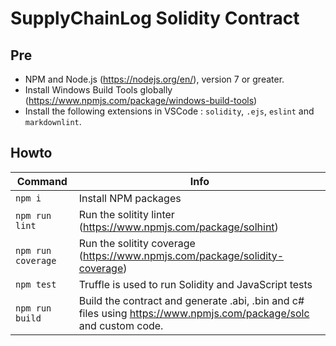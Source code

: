 # SupplyChainLog Solidity Contract

## Pre

- NPM and Node.js (<https://nodejs.org/en/>), version 7 or greater.
- Install Windows Build Tools globally (<https://www.npmjs.com/package/windows-build-tools>)
- Install the following extensions in VSCode : `solidity`, `.ejs`, `eslint` and `markdownlint`.

## Howto

| Command | Info |
| ---- | ------- |
| `npm i` | Install NPM packages |
| `npm run lint` | Run the solitity linter (<https://www.npmjs.com/package/solhint>) |
| `npm run coverage` | Run the solitity coverage (<https://www.npmjs.com/package/solidity-coverage>) |
| `npm test` | Truffle is used to run Solidity and JavaScript tests |
| `npm run build` | Build the contract and generate .abi, .bin and c# files using <https://www.npmjs.com/package/solc> and custom code. |
